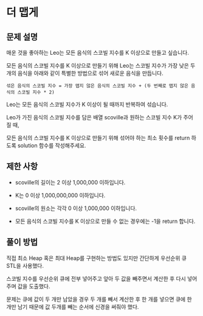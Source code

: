 # 더 맵게

## 문제 설명

매운 것을 좋아하는 Leo는 모든 음식의 스코빌 지수를 K 이상으로 만들고 싶습니다.

모든 음식의 스코빌 지수를 K 이상으로 만들기 위해 Leo는 스코빌 지수가 가장 낮은 두 개의 음식을 아래와 같이 특별한 방법으로 섞어 새로운 음식을 만듭니다.

```
섞은 음식의 스코빌 지수 = 가장 맵지 않은 음식의 스코빌 지수 + (두 번째로 맵지 않은 음식의 스코빌 지수 * 2)
```

Leo는 모든 음식의 스코빌 지수가 K 이상이 될 때까지 반복하여 섞습니다.

Leo가 가진 음식의 스코빌 지수를 담은 배열 scoville과 원하는 스코빌 지수 K가 주어질 때,

모든 음식의 스코빌 지수를 K 이상으로 만들기 위해 섞어야 하는 최소 횟수를 return 하도록 solution 함수를 작성해주세요.

## 제한 사항

- scoville의 길이는 2 이상 1,000,000 이하입니다.

- K는 0 이상 1,000,000,000 이하입니다.

- scoville의 원소는 각각 0 이상 1,000,000 이하입니다.

- 모든 음식의 스코빌 지수를 K 이상으로 만들 수 없는 경우에는 -1을 return 합니다.

## 풀이 방법

직접 최소 Heap 혹은 최대 Heap를 구현하는 방법도 있지만 간단하게 우선순위 큐 STL을 사용했다.

스코빌 지수를 우선순위 큐에 전부 넣어주고 앞아 두 값을 빼주면서 계산한 후 다시 넣어주며 값을 도출했다.

문제는 큐에 값이 두 개만 남았을 경우 두 개를 빼서 계산한 후 한 개를 넣으면 큐에 한 개만 남기 때문에 값 두개를 빼는 순서에 신경을 써줘야 했다.